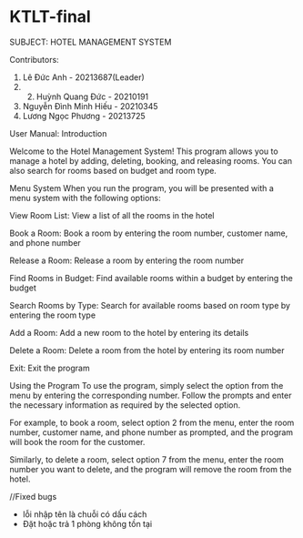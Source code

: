 # KTLT-final
  SUBJECT: HOTEL MANAGEMENT SYSTEM
                                                
                                                               
                                                               
  Contributors:
  1. Lê Đức Anh - 20213687(Leader)
  2. 2. Huỳnh Quang Đức - 20210191
  3. Nguyễn Đình Minh Hiếu - 20210345 
  4. Lương Ngọc Phương - 20213725
                                                                  
User Manual:
Introduction

Welcome to the Hotel Management System! This program allows you to manage a hotel by adding, deleting, booking, and releasing rooms. You can also search for rooms based on budget and room type.

Menu System
When you run the program, you will be presented with a menu system with the following options:

View Room List: View a list of all the rooms in the hotel

Book a Room: Book a room by entering the room number, customer name, and phone number

Release a Room: Release a room by entering the room number

Find Rooms in Budget: Find available rooms within a budget by entering the budget

Search Rooms by Type: Search for available rooms based on room type by entering the room type

Add a Room: Add a new room to the hotel by entering its details

Delete a Room: Delete a room from the hotel by entering its room number

Exit: Exit the program

Using the Program
To use the program, simply select the option from the menu by entering the corresponding number. Follow the prompts and enter the necessary information as required by the selected option.

For example, to book a room, select option 2 from the menu, enter the room number, customer name, and phone number as prompted, and the program will book the room for the customer.

Similarly, to delete a room, select option 7 from the menu, enter the room number you want to delete, and the program will remove the room from the hotel.





//Fixed bugs

- lỗi nhập tên là chuỗi có dấu cách 
- Đặt hoặc trả 1 phòng không tồn tại
